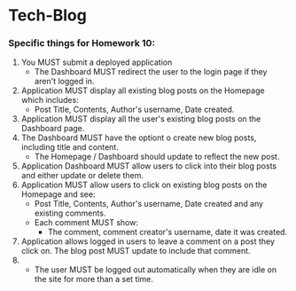 # Tech-Blog

### Specific things for Homework 10:

1. You MUST submit a deployed application
   - The Dashboard MUST redirect the user to the login page if they aren't logged in.
2. Application MUST display all existing blog posts on the Homepage which includes:
   - Post Title, Contents, Author's username, Date created.
3. Application MUST display all the user's existing blog posts on the Dashboard page.
4. The Dashboard MUST have the optiont o create new blog posts, including title and content.
   - The Homepage / Dashboard should update to reflect the new post.
5. Application Dashboard MUST allow users to click into their blog posts and either update or delete them.
6. Application MUST allow users to click on existing blog posts on the Homepage and see:
   - Post Title, Contents, Author's username, Date created and any existing comments.
   - Each comment MUST show:
     - The comment, comment creator's username, date it was created.
7. Application allows logged in users to leave a comment on a post they click on. The blog post MUST update to include that comment.
8. - The user MUST be logged out automatically when they are idle on the site for more than a set time.
